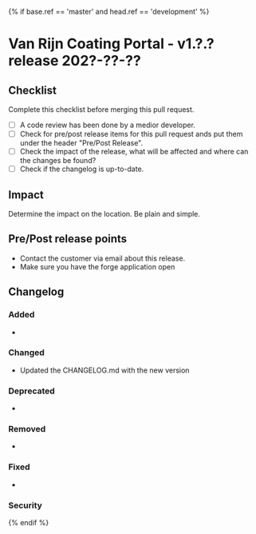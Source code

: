 
{% if base.ref == 'master' and head.ref == 'development' %}

# Van Rijn Coating Portal - v1.?.? release 202?-??-??


## Checklist
Complete this checklist before merging this pull request.
 - [ ] A code review has been done by a medior developer.
 - [ ] Check for pre/post release items for this pull request ands put them under the header "Pre/Post Release".
 - [ ] Check the impact of the release, what will be affected and where can the changes be found?
 - [ ] Check if the changelog is up-to-date.

## Impact
Determine the impact on the location. Be plain and simple.

## Pre/Post release points
- Contact the customer via email about this release.
- Make sure you have the forge application open

## Changelog

### Added
- 

### Changed 
- Updated the CHANGELOG.md with the new version

### Deprecated 
- 

### Removed 
- 

### Fixed 
- 

### Security 

{% endif %}
